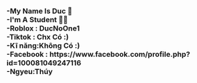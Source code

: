 <h3 class='text'>
  -My Name Is Duc 💠<br>
  -I'm A Student 🧑‍🎓<br>
  -Roblox : DucNoOne1<br>
  -Tiktok : Chx Có :)<br>
  -Kĩ năng:Không Có :)<br>
  -Facebook : https://www.facebook.com/profile.php?id=100081049247116<br>
  -Ngyeu:Thúy <br>
</h3>
